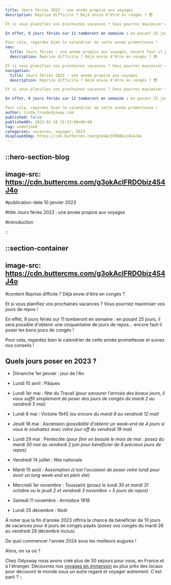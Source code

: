 ```yaml
---
title: Jours fériés 2023 : une année propice aux voyages
description: Reprise difficile ? Déjà envie d’être en congés ? 😎

Et si vous planifiez vos prochaines vacances ? Vous pourrez maximiser vos jours de repos ! 🤪

En effet, 9 jours fériés sur 11 tomberont en semaine : en posant 25 jours off, il sera possible d’obtenir une cinquantaine de jours de repos.

Pour cela, regardez bien le calendrier de cette année prometteuse !
seo:
  title: Jours fériés : une année propice aux voyages, encore faut-il poser les bons jours de congés.
  description: Reprise difficile ? Déjà envie d’être en congés ? 😎

Et si vous planifiez vos prochaines vacances ? Vous pourrez maximiser vos jours de re
navigation:
  title: Jours fériés 2023 : une année propice aux voyages
  description: Reprise difficile ? Déjà envie d’être en congés ? 😎

Et si vous planifiez vos prochaines vacances ? Vous pourrez maximiser vos jours de repos ! 🤪

En effet, 9 jours fériés sur 11 tomberont en semaine : en posant 25 jours off, il sera possible d’obtenir une cinquantaine de jours de repos.

Pour cela, regardez bien le calendrier de cette année prometteuse !
author: linda.tran@odysway.com
published: false
publishedAt: 2023-01-10 15:13:00+00:00
tag: undefined
categories: vacances, voyager, 2023
displayedImg: https://cdn.buttercms.com/g3okAcIFRDObiz4S4J4o
---
```


::hero-section-blog
---
image-src: https://cdn.buttercms.com/g3okAcIFRDObiz4S4J4o
---
#publication-date
10 janvier 2023

#title
Jours fériés 2023 : une année propice aux voyages

#introduction

::

::section-container
---
image-src: https://cdn.buttercms.com/g3okAcIFRDObiz4S4J4o
---
#content
Reprise difficile ? Déjà envie d'être en congés ?

Et si vous planifiez vos prochaines vacances ? Vous pourriez maximiser vos jours de repos !

En effet, 9 jours fériés sur 11 tomberont en semaine : en posant 25 jours, il sera possible d'obtenir une cinquantaine de jours de repos... encore faut-il poser les bons jours de congés !

Pour cela, regardez bien le calendrier de cette année prometteuse et suivez nos conseils ! 

## Quels jours poser en 2023 ?

*   Dimanche 1er janvier : jour de l'An
    
*   Lundi 10 avril : Pâques 
    
*   Lundi 1er mai : fête du Travail _(pour savourer l'arrivée des beaux jours, il vous suffit simplement de poser des jours de congés du mardi 2 au vendredi 5 mai)_
    
*   Lundi 8 mai : Victoire 1945 _(ou encore du mardi 9 au vendredi 12 mai)_
    
*   Jeudi 18 mai : Ascension _(possibilité d'obtenir un week-end de 4 jours si vous le souhaitez avec votre jour off du vendredi 19 mai)_
    
*   Lundi 29 mai : Pentecôte _(pour finir en beauté le mois de mai : posez du mardi 30 mai au vendredi 2 juin pour bénéficier de 8 précieux jours de repos)_
    
*   Vendredi 14 juillet : fête nationale
    
*   Mardi 15 août : Assomption _(c'est l'occasion de poser votre lundi pour avoir un long week-end en plein été)_
    
*   Mercredi 1er novembre : Toussaint _(posez le lundi 30 et mardi 31 octobre ou le jeudi 2 et vendredi 3 novembre = 5 jours de repos)_
    
*   Samedi 11 novembre : Armistice 1918
    
*   Lundi 25 décembre : Noël
    

À noter que la fin d'année 2023 offrira la chance de bénéficier de 10 jours de vacances pour 4 jours de congés payés (posez vos congés du mardi 26 au vendredi 29 décembre inclus).

De quoi commencer l'année 2024 sous les meilleurs augures !

Alors, on va où ?

Chez Odysway nous avons créé plus de 30 séjours pour vous, en France et à l'étranger. Découvrez nos [voyages en immersion](https://odysway.com/destinations?utm_source=Blog&utm_medium=S%C3%A9jours&utm_campaign=Noss%C3%A9jours) au plus près des locaux pour découvrir le monde sous un autre regard et voyager autrement. C'est parti ?
::
